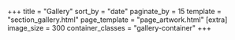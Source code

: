 +++
title = "Gallery"
sort_by = "date"
paginate_by = 15
template = "section_gallery.html"
page_template = "page_artwork.html"
[extra]
image_size = 300
container_classes = "gallery-container"
+++

